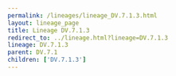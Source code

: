 ```yaml
---
permalink: /lineages/lineage_DV.7.1.3.html
layout: lineage_page
title: Lineage DV.7.1.3
redirect_to: ../lineage.html?lineage=DV.7.1.3
lineage: DV.7.1.3
parent: DV.7.1
children: ['DV.7.1.3']
---
```

